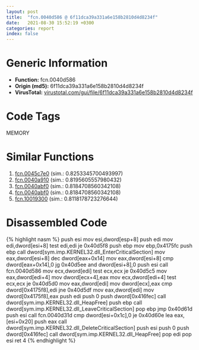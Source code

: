 ```yaml
---
layout: post
title:  "fcn.0040d586 @ 6f11dca39a331a6e158b2810d4d8234f"
date:   2021-08-30 15:52:19 +0300
categories: report
index: false
---
```


# Generic Information
- **Function:** fcn.0040d586
- **Origin (md5):** 6f11dca39a331a6e158b2810d4d8234f
- **VirusTotal:** [virustotal.com/gui/file/6f11dca39a331a6e158b2810d4d8234f][virustotal_ref]

# Code Tags
<span class="tag" id="MEMORY">MEMORY</span>


# Similar Functions

1. [fcn.0045c7e0][similar_1_ref] (sim.: 0.8253345700493997)
2. [fcn.0040a910][similar_2_ref] (sim.: 0.8195605557980432)
3. [fcn.0040abf0][similar_3_ref] (sim.: 0.8184708560342108)
4. [fcn.0040abf0][similar_4_ref] (sim.: 0.8184708560342108)
5. [fcn.10019300][similar_5_ref] (sim.: 0.8118178723276644)


# Disassembled Code

{% highlight nasm %}
push esi
mov esi,dword[esp+8]
push edi
mov edi,dword[esi+8]
test edi,edi
je 0x40d5f8
push ebp
mov ebp,0x4175fc
push ebp
call dword[sym.imp.KERNEL32.dll_EnterCriticalSection]
mov eax,dword[esi+8]
dec dword[eax+0x14]
mov eax,dword[esi+8]
cmp dword[eax+0x14],0
jg 0x40d5ee
and dword[esi+8],0
push esi
call fcn.0040d586
mov ecx,dword[edi]
test ecx,ecx
je 0x40d5c5
mov eax,dword[edi+4]
mov dword[ecx+4],eax
mov ecx,dword[edi+4]
test ecx,ecx
je 0x40d5d0
mov eax,dword[edi]
mov dword[ecx],eax
cmp dword[0x4175f8],edi
jne 0x40d5df
mov eax,dword[edi]
mov dword[0x4175f8],eax
push edi
push 0
push dword[0x416fec]
call dword[sym.imp.KERNEL32.dll_HeapFree]
push ebp
call dword[sym.imp.KERNEL32.dll_LeaveCriticalSection]
pop ebp
jmp 0x40d61d
push esi
call fcn.0040d31d
cmp dword[esi+0x1c],0
je 0x40d60e
lea eax,[esi+0x20]
push eax
call dword[sym.imp.KERNEL32.dll_DeleteCriticalSection]
push esi
push 0
push dword[0x416fec]
call dword[sym.imp.KERNEL32.dll_HeapFree]
pop edi
pop esi
ret 4
{% endhighlight %}


[similar_1_ref]: /report/fcn.0045c7e0@418e0921f3a9bd4f5bc0dcc59623b5a1
[similar_2_ref]: /report/fcn.0040a910@6f11dca39a331a6e158b2810d4d8234f
[similar_3_ref]: /report/fcn.0040abf0@fbf34fa6d7da2b8e1de5133a8ca34847
[similar_4_ref]: /report/fcn.0040abf0@6f11dca39a331a6e158b2810d4d8234f
[similar_5_ref]: /report/fcn.10019300@2585b133c2e70968905cce13b1fc2654
[virustotal_ref]: https://www.virustotal.com/gui/file/6f11dca39a331a6e158b2810d4d8234f